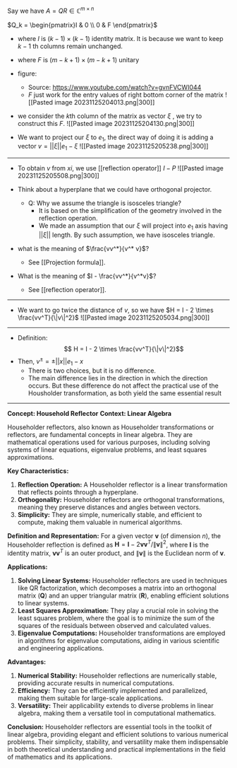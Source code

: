 
Say we have $A = QR \in \mathbb{C}^{m \times n}$

$Q_k = \begin{pmatrix}I & 0 \\ 0 & F  \end{pmatrix}$
- where $I$ is $(k-1) \times (k-1)$ identity matrix. It is because we want to keep $k-1$ th columns remain unchanged. 
- where $F$ is $(m - k + 1) \times (m - k +1)$ unitary

- figure: 
	- Source: https://www.youtube.com/watch?v=gvnFVCWI044
	- $F$ just work for the entry values of right bottom corner of the matrix
![[Pasted image 20231125204013.png|300]]

- we consider the $k$th column of the matrix as vector $\xi$ , we try to construct this $F$. 
![[Pasted image 20231125204130.png|300]]

- We want to project our $\xi$ to $e_1$, the direct way of doing it is adding a vector $v = || \xi || e_1 - \xi$
![[Pasted image 20231125205238.png|300]]

---

- To obtain $v$ from $xi$, we use [[reflection operator]] $I - P$ 
![[Pasted image 20231125205508.png|300]]


- Think about a hyperplane that we could have orthogonal projector. 
	- Q: Why we assume the triangle is isosceles triangle?
		- It is based on the simplification of the geometry involved in the reflection operation.
		- We made an assumption that our $\xi$ will project into $e_1$ axis having $|| \xi ||$ length. By such assumption, we have isosceles triangle.

- what is the meaning of $\frac{vv^*}{v^* v}$? 
	- See [[Projection formula]]. 

- What is the meaning of $I - \frac{vv^*}{v^*v}$? 
	- See [[reflection operator]]. 


---

- We want to go twice the distance of $v$, so we have $H = I - 2 \times \frac{vv^T}{\|v\|^2}$
![[Pasted image 20231125205034.png|300]]
---

- Definition:
$$ H = I - 2 \times \frac{vv^T}{\|v\|^2}$$
- Then, $v^{\pm} = \pm ||x|| e_1 - x$
	- There is two choices, but it is no difference. 
	- The main difference lies in the direction in which the direction occurs. But these difference do not affect the practical use of the Housholder transformation, as both yield the same essential result 




---

**Concept: Household Reflector**
**Context: Linear Algebra**

Householder reflectors, also known as Householder transformations or reflectors, are fundamental concepts in linear algebra. They are mathematical operations used for various purposes, including solving systems of linear equations, eigenvalue problems, and least squares approximations.

**Key Characteristics:**
1. **Reflection Operation:** A Householder reflector is a linear transformation that reflects points through a hyperplane.
2. **Orthogonality:** Householder reflectors are orthogonal transformations, meaning they preserve distances and angles between vectors.
3. **Simplicity:** They are simple, numerically stable, and efficient to compute, making them valuable in numerical algorithms.

**Definition and Representation:**
For a given vector $\mathbf{v}$ (of dimension $n$), the Householder reflection is defined as $\mathbf{H} = \mathbf{I} - 2\mathbf{vv}^T/\|\mathbf{v}\|^2$, where $\mathbf{I}$ is the identity matrix, $\mathbf{vv}^T$ is an outer product, and $\|\mathbf{v}\|$ is the Euclidean norm of $\mathbf{v}$. 

**Applications:**
1. **Solving Linear Systems:** Householder reflectors are used in techniques like QR factorization, which decomposes a matrix into an orthogonal matrix ($\mathbf{Q}$) and an upper triangular matrix ($\mathbf{R}$), enabling efficient solutions to linear systems.
2. **Least Squares Approximation:** They play a crucial role in solving the least squares problem, where the goal is to minimize the sum of the squares of the residuals between observed and calculated values.
3. **Eigenvalue Computations:** Householder transformations are employed in algorithms for eigenvalue computations, aiding in various scientific and engineering applications.

**Advantages:**
1. **Numerical Stability:** Householder reflections are numerically stable, providing accurate results in numerical computations.
2. **Efficiency:** They can be efficiently implemented and parallelized, making them suitable for large-scale applications.
3. **Versatility:** Their applicability extends to diverse problems in linear algebra, making them a versatile tool in computational mathematics.

**Conclusion:**
Householder reflectors are essential tools in the toolkit of linear algebra, providing elegant and efficient solutions to various numerical problems. Their simplicity, stability, and versatility make them indispensable in both theoretical understanding and practical implementations in the field of mathematics and its applications.

